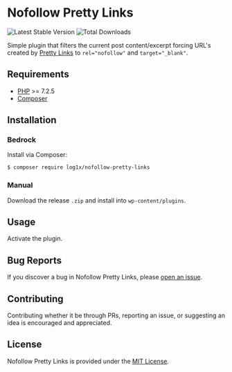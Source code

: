 # Nofollow Pretty Links

![Latest Stable Version](https://img.shields.io/packagist/v/log1x/nofollow-pretty-links?style=flat-square)
![Total Downloads](https://img.shields.io/packagist/dt/log1x/nofollow-pretty-links?style=flat-square)

Simple plugin that filters the current post content/excerpt forcing URL's created by [Pretty Links](https://wordpress.org/plugins/pretty-link/) to `rel="nofollow"` and `target="_blank"`.

## Requirements

- [PHP](https://secure.php.net/manual/en/install.php) >= 7.2.5
- [Composer](https://getcomposer.org/download/)

## Installation

### Bedrock

Install via Composer:

```bash
$ composer require log1x/nofollow-pretty-links
```

### Manual

Download the release `.zip` and install into `wp-content/plugins`.

## Usage

Activate the plugin.

## Bug Reports

If you discover a bug in Nofollow Pretty Links, please [open an issue](https://github.com/log1x/nofollow-pretty-links/issues).

## Contributing

Contributing whether it be through PRs, reporting an issue, or suggesting an idea is encouraged and appreciated.

## License

Nofollow Pretty Links is provided under the [MIT License](https://github.com/log1x/nofollow-pretty-links/blob/master/LICENSE.md).
